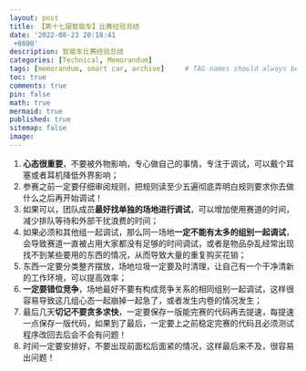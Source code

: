 ```yaml
---
layout: post
title: 【第十七届智能车】比赛经验总结
date: '2022-08-23 20:18:41
 +0800'
description: 智能车比赛经验总结
categories: [Technical, Memorandum]
tags: [memorandum, smart car, archive]     # TAG names should always be lowercaseo
toc: true
comments: true
pin: false
math: true
mermaid: true
published: true
sitemap: false
image: 
---
```

1. **心态很重要**，不要被外物影响，专心做自己的事情，专注于调试，可以戴个耳塞或者耳机降低外界影响；
2. 参赛之前一定要仔细审阅规则，把规则读至少五遍彻底弄明白规则要求你去做什么之后再开始调试！
3. 如果可以，团队成员**最好找单独的场地进行调试**，可以增加使用赛道的时间，减少排队等待和外部干扰浪费的时间；
4. 如果必须和其他组一起调试，那么同一场地**一定不能有太多的组别一起调试**，会导致赛道一直被占用大家都没有足够的时间调试，或者是物品杂乱经常出现找不到某些要用的东西的情况，从而导致大量的重复购买花销；
5. 东西一定要分类整齐摆放，场地垃圾一定要及时清理，让自己有一个干净清新的工作环境，可以提高效率；
6. **一定要错位竞争**，场地最好不要有构成竞争关系的相同组别一起调试，这样很容易导致这几组心态一起崩掉一起急了，或者发生内卷的情况发生；
7. 最后几天**切记不要贪多求快**，一定要保存一版能完赛的代码再去提速，每提速一点保存一版代码，如果到了最后，一定要上之前稳定完赛的代码且必须测试程序改回去后会不会有问题！
8. 时间一定要安排好，不要出现前面松后面紧的情况，这样最后来不及，很容易出问题！